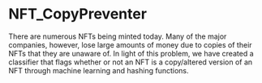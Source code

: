 # NFT_CopyPreventer

There are numerous NFTs being minted today. Many of the major companies, however, lose large amounts of money due to copies of their NFTs that they are unaware of. In light of this problem, we have created a classifier that flags whether or not an NFT is a copy/altered version of an NFT through machine learning and hashing functions.

